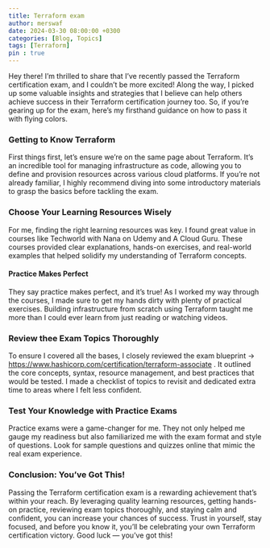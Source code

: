 ```yaml
---
title: Terraform exam 
author: merswaf
date: 2024-03-30 08:00:00 +0300
categories: [Blog, Topics]
tags: [Terraform]
pin : true
---
```

Hey there! I’m thrilled to share that I’ve recently passed the Terraform certification exam, and I couldn’t be more excited! Along the way, I picked up some valuable insights and strategies that I believe can help others achieve success in their Terraform certification journey too. So, if you’re gearing up for the exam, here’s my firsthand guidance on how to pass it with flying colors.


### Getting to Know Terraform

First things first, let’s ensure we’re on the same page about Terraform. It’s an incredible tool for managing infrastructure as code, allowing you to define and provision resources across various cloud platforms. If you’re not already familiar, I highly recommend diving into some introductory materials to grasp the basics before tackling the exam.

### Choose Your Learning Resources Wisely

For me, finding the right learning resources was key. I found great value in courses like Techworld with Nana on Udemy and A Cloud Guru. These courses provided clear explanations, hands-on exercises, and real-world examples that helped solidify my understanding of Terraform concepts.



#### Practice Makes Perfect

They say practice makes perfect, and it’s true! As I worked my way through the courses, I made sure to get my hands dirty with plenty of practical exercises. Building infrastructure from scratch using Terraform taught me more than I could ever learn from just reading or watching videos.

### Review thee Exam Topics Thoroughly

To ensure I covered all the bases, I closely reviewed the exam blueprint → https://www.hashicorp.com/certification/terraform-associate . It outlined the core concepts, syntax, resource management, and best practices that would be tested. I made a checklist of topics to revisit and dedicated extra time to areas where I felt less confident.

### Test Your Knowledge with Practice Exams

Practice exams were a game-changer for me. They not only helped me gauge my readiness but also familiarized me with the exam format and style of questions. Look for sample questions and quizzes online that mimic the real exam experience.

### Conclusion: You’ve Got This!

Passing the Terraform certification exam is a rewarding achievement that’s within your reach. By leveraging quality learning resources, getting hands-on practice, reviewing exam topics thoroughly, and staying calm and confident, you can increase your chances of success. Trust in yourself, stay focused, and before you know it, you’ll be celebrating your own Terraform certification victory. Good luck — you’ve got this!
